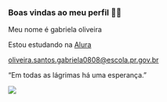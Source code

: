### Boas vindas ao meu perfil 💙💙

Meu nome é gabriela oliveira

Estou estudando na [Alura](https:www.alura.com.br)

oliveira.santos.gabriela0808@escola.pr.gov.br

“Em todas as lágrimas há uma esperança.”

![](https://media1.tenor.com/m/P5T35h3EdT0AAAAd/pulo-jogadores-do-gr%C3%AAmio.gif)
